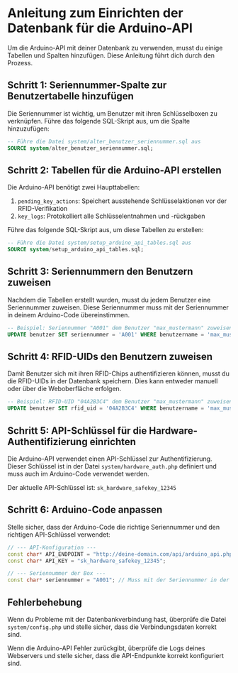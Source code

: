 # Anleitung zum Einrichten der Datenbank für die Arduino-API

Um die Arduino-API mit deiner Datenbank zu verwenden, musst du einige Tabellen und Spalten hinzufügen. Diese Anleitung führt dich durch den Prozess.

## Schritt 1: Seriennummer-Spalte zur Benutzertabelle hinzufügen

Die Seriennummer ist wichtig, um Benutzer mit ihren Schlüsselboxen zu verknüpfen. Führe das folgende SQL-Skript aus, um die Spalte hinzuzufügen:

```sql
-- Führe die Datei system/alter_benutzer_seriennummer.sql aus
SOURCE system/alter_benutzer_seriennummer.sql;
```

## Schritt 2: Tabellen für die Arduino-API erstellen

Die Arduino-API benötigt zwei Haupttabellen:
1. `pending_key_actions`: Speichert ausstehende Schlüsselaktionen vor der RFID-Verifikation
2. `key_logs`: Protokolliert alle Schlüsselentnahmen und -rückgaben

Führe das folgende SQL-Skript aus, um diese Tabellen zu erstellen:

```sql
-- Führe die Datei system/setup_arduino_api_tables.sql aus
SOURCE system/setup_arduino_api_tables.sql;
```

## Schritt 3: Seriennummern den Benutzern zuweisen

Nachdem die Tabellen erstellt wurden, musst du jedem Benutzer eine Seriennummer zuweisen. Diese Seriennummer muss mit der Seriennummer in deinem Arduino-Code übereinstimmen.

```sql
-- Beispiel: Seriennummer "A001" dem Benutzer "max_mustermann" zuweisen
UPDATE benutzer SET seriennummer = 'A001' WHERE benutzername = 'max_mustermann';
```

## Schritt 4: RFID-UIDs den Benutzern zuweisen

Damit Benutzer sich mit ihren RFID-Chips authentifizieren können, musst du die RFID-UIDs in der Datenbank speichern. Dies kann entweder manuell oder über die Weboberfläche erfolgen.

```sql
-- Beispiel: RFID-UID "04A2B3C4" dem Benutzer "max_mustermann" zuweisen
UPDATE benutzer SET rfid_uid = '04A2B3C4' WHERE benutzername = 'max_mustermann';
```

## Schritt 5: API-Schlüssel für die Hardware-Authentifizierung einrichten

Die Arduino-API verwendet einen API-Schlüssel zur Authentifizierung. Dieser Schlüssel ist in der Datei `system/hardware_auth.php` definiert und muss auch im Arduino-Code verwendet werden.

Der aktuelle API-Schlüssel ist: `sk_hardware_safekey_12345`

## Schritt 6: Arduino-Code anpassen

Stelle sicher, dass der Arduino-Code die richtige Seriennummer und den richtigen API-Schlüssel verwendet:

```cpp
// --- API-Konfiguration ---
const char* API_ENDPOINT = "http://deine-domain.com/api/arduino_api.php";
const char* API_KEY = "sk_hardware_safekey_12345";

// --- Seriennummer der Box ---
const char* seriennummer = "A001"; // Muss mit der Seriennummer in der Datenbank übereinstimmen
```

## Fehlerbehebung

Wenn du Probleme mit der Datenbankverbindung hast, überprüfe die Datei `system/config.php` und stelle sicher, dass die Verbindungsdaten korrekt sind.

Wenn die Arduino-API Fehler zurückgibt, überprüfe die Logs deines Webservers und stelle sicher, dass die API-Endpunkte korrekt konfiguriert sind.
